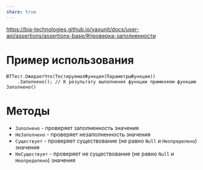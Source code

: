 ```yaml
---
share: true  
---
```

https://bia-technologies.github.io/yaxunit/docs/user-api/assertions/assertions-base/#проверка-заполненности
# Пример использования
```bsl
ЮТТест.ОжидаетЧто(ТестируемаяФункция(ПараметрыФункции))
	.Заполнено(); // К результату выполнения функции применяем функцию Заполнено()
```
# Методы
- `Заполнено` - проверяет заполненность значения
- `НеЗаполнено` - проверяет незаполненность значения
- `Существует` - проверяет существование (не равно `Null` и `Неопределено`) значения
- `НеСуществует` - проверяет не существование (не равно `Null` и `Неопределено`) значения